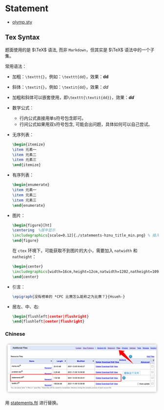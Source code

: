 # Statement

- [olymp.sty](https://github.com/GassaFM/olymp.sty)

## Tex Syntax

题面使用的是 $\TeX$ 语法, 而非 `Markdown`，但其实是 $\TeX$ 语法中的一个子集。

常用语法：

- 加粗：`\texttt{}`，例如：`\texttt{dd}`，效果：**dd**
- 斜体：`\textit{}`，例如：`\textit{dd}`，效果：*dd*
- 加粗和斜体可以嵌套使用，即`\texttt{\textit{dd}}`，效果：***dd***
- 数学公式：
	- 行内公式直接用单`$`符号包含即可。
	- 行间公式如果用双`$`符号包含, 可能会出问题，具体如何可以自己尝试。
- 无序列表：
	```latex
	\begin{itemize}
	\item 元素一
	\item 元素二
	\item 元素三
	\end{itemize}
	```
- 有序列表：
	```latex
	\begin{enumerate}
	\item 元素一
	\item 元素二
	\item 元素三
	\end{enumerate}
	```
- 图片：
	```latex
	\begin{figure}[ht]
	\centering  %居中显示
	\includegraphics[scale=0.12]{./statements-hznu_title_min.png} % 插入图片
	\end{figure}
	```
	
	在 `ctex` 环境下，可能获取不到图片的大小，需要加入 `natwidth` 和 `natheight`：
	```latex
	\begin{center}
	\includegraphics[width=16cm,height=12cm,natwidth=1202,natheight=1090]{gen_code.png} % 插入图片
	\end{center}
	```
- 引言：
	```latex
	\epigraph{没有榜单的 *CPC 比赛怎么能称之为比赛？}{Hsueh-}
	```
- 居左、中、右:
	```latex
	\begin{flushleft|center|flushright}
	\end{flushleft|center|flushright}
	```

### Chinese

![](./images/use-chinese.png)

用 [statements.ftl](./template/statements.ftl) 进行替换。
